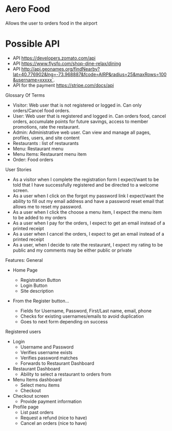 #    Aero Food

Allows the user to orders food in the airport

# Possible API

 * API https://developers.zomato.com/api
 * API https://www.flysfo.com/shop-dine-relax/dining
 * API http://api.geonames.org/findNearby?lat=40.776902&lng=-73.968887&fcode=AIRP&radius=25&maxRows=100&username=xxxxx`.
 * API for the payment https://stripe.com/docs/api
    
Glossary Of Terms
* Visitor: Web user that is not registered or logged in. Can only orders/Cancel food orders.
* User: Web user that is registered and logged in. Can orders food, cancel orders, accumulate points for future savings, access to member promotions, rate the restaurant.
* Admin: Administrative web user. Can view and manage all pages, profiles, users, and site content
* Restaurants : list of restaurants
* Menu: Restaurant menu
* Menu Items: Restaurant menu item
* Order: Food orders

User Stories
* As a visitor when I complete the registration form I expect/want to be told that I have successfully registered and be directed to a welcome screen.
* As a user when I click on the forgot my password link I expect/want the ability to fill out my email address and have a password reset email that allows me to reset my password.
* As a user when I click the choose a menu item, I expect the menu item to be added to my orders
* As a user when I pay for the orders, I expect to get an email instead of a printed receipt
* As a user when I cancel the orders, I expect to get an email instead of a printed receipt
* As a user, when I decide to rate the restaurant, I expect my rating to be public and my comments may be either public or private

Features:
General
* Home Page
    *  Registration Button
    *  Login Button
    * Site description

* From the Register button...
    *  Fields for Username, Password, First/Last name, email, phone
    *  Checks for existing usernames/emails to avoid duplication
    *  Goes to next form depending on success

Registered users
* Login
    *  Username and Password
    *  Verifies username exists
    *  Verifies password matches
    *  Forwards to Restaurant Dashboard
* Restaurant Dashboard
    *  Ability to select a restaurant to orders from
* Menu Items dashboard
    * Select menu items
    * Checkout
* Checkout screen
    * Provide payment information
* Profile page
    * List past orders
    * Request a refund (nice to have)
    * Cancel an orders (nice to have)